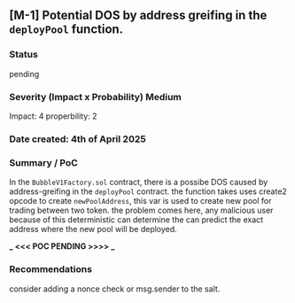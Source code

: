 ## [M-1] Potential DOS by address greifing in the `deployPool` function.

### Status 

pending

### Severity (Impact x Probability) Medium 

Impact: 4
properbility: 2

### Date created: 4th of April 2025

### Summary / PoC
In the `BubbleV1Factory.sol` contract, there is a possibe DOS caused by address-greifing in the `deployPool` contract. the function takes uses create2 opcode to create `newPoolAddress`, this var is used to create
new pool for trading between two token. the problem comes here, any malicious user because of this deterministic can determine the can predict the exact address where the new pool will be deployed.

**_ <<< POC PENDING >>>> _**
### Recommendations
consider adding a nonce check or msg.sender to the salt.